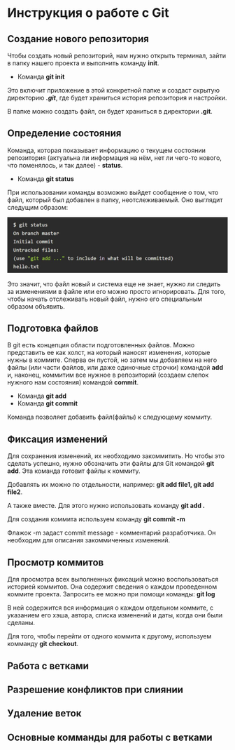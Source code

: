 # Инструкция о работе с Git 

## Создание нового репозитория

Чтобы создать новый репозиторий, нам нужно открыть терминал, зайти в папку нашего проекта и выполнить команду **init**.

* Команда __git init__ 

Это включит приложение в этой конкретной папке и создаст скрытую директорию *__.git__*, где будет храниться история репозитория и настройки.

В папке можно создать файл, он будет храниться в директории **.git**.


## Определение состояния

Команда, которая показывает информацию о текущем состоянии репозитория (актуальна ли информация на нём, нет ли чего-то нового, что поменялось, и так далее) - **status**.

* Команда **git status**

При использовании команды возможно выйдет сообщение о том, что файл, который был добавлен в папку, неотслеживаемый. Оно выглядит следущим образом:

![пример сообщения](1.jpg)


Это значит, что файл новый и система еще не знает, нужно ли следить за изменениями в файле или его можно просто игнорировать. Для того, чтобы начать отслеживать новый файл, нужно его специальным образом объявить.

## Подготовка файлов 

В git есть концепция области подготовленных файлов. Можно представить ее как холст, на который наносят изменения, которые нужны в коммите. Сперва он пустой, но затем мы добавляем на него файлы (или части файлов, или даже одиночные строчки) командой **add** и, наконец, коммитим все нужное в репозиторий (создаем слепок нужного нам состояния) командой **commit**.

* Команда __git add__
* Команда __git commit__

Команда позволяет добавить файл(файлы) к следующему коммиту. 


## Фиксация изменений 

Для сохранения изменений, их необходимо закоммитить. Но чтобы это сделать успешно, нужно обозначить эти файлы для Git командой __git add__. Эта команда готовит файлы к коммиту.

Добавлять их можно по отдельности, например: **git add file1, git add file2**.

А также вместе. Для этого нужно использовать команду **git add .** 

Для создания коммита используем команду **git commit -m**

Флажок -m задаст commit message - комментарий разработчика. Он необходим для описания закоммиченных изменений.


## Просмотр коммитов 

Для просмотра всех выполненных фиксаций можно воспользоваться историей коммитов. Она содержит сведения о каждом проведенном коммите проекта. Запросить ее можно при помощи команды: **git log**

В ней содержится вся информация о каждом отдельном коммите, с указанием его хэша, автора, списка изменений и даты, когда они были сделаны.

Для того, чтобы перейти от одного коммита к другому, используем комманду **git checkout**.

## Работа с ветками 


## Разрешение конфликтов при слиянии

## Удаление веток

## Основные комманды для работы с ветками



 











